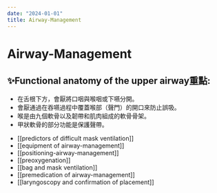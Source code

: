```yaml
---
date: "2024-01-01"
title: Airway-Management
---
```


# Airway-Management

## ✨Functional anatomy of the upper airway重點:
- 在舌根下方，會厭將口咽與喉咽或下嚥分開。
- 會厭通過在吞嚥過程中覆蓋喉部（聲門）的開口來防止誤吸。
- 喉是由九個軟骨以及韌帶和肌肉組成的軟骨骨架。
- 甲狀軟骨的部分功能是保護聲帶。

* [[predictors of difficult mask ventilation]]
* [[equipment of airway-management]]
* [[positioning-airway-management]]
* [[preoxygenation]]
* [[bag and mask ventilation]]
* [[premedication of airway-management]]
* [[laryngoscopy and confirmation of placement]]

